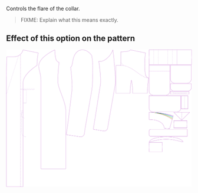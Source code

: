 
Controls the flare of the collar.

> FIXME: Explain what this means exactly.


## Effect of this option on the pattern
![This image shows the effect of this option by superimposing several variants that have a different value for this option](carlita_collarflare_sample.svg "Effect of this option on the pattern")
